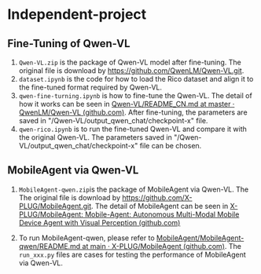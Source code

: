 # Independent-project
## Fine-Tuning of Qwen-VL

1. `Qwen-VL.zip` is the package of Qwen-VL model after fine-tuning. The original file is download by https://github.com/QwenLM/Qwen-VL.git.
2. `dataset.ipynb` is the code for how to load the Rico dataset and align it to the fine-tuned format required by Qwen-VL.
3. `qwen-fine-turning.ipynb` is how to fine-tune the Qwen-VL. The detail of how it works can be seen in [Qwen-VL/README_CN.md at master · QwenLM/Qwen-VL (github.com)](https://github.com/QwenLM/Qwen-VL/blob/master/README_CN.md). After fine-tuning, the parameters are saved in "/Qwen-VL/output_qwen_chat/checkpoint-x" file.
4. `qwen-rico.ipynb` is to run the fine-tuned Qwen-VL and compare it with the original Qwen-VL. The parameters  saved in  "/Qwen-VL/output_qwen_chat/checkpoint-x" file can be chosen.

## MobileAgent via Qwen-VL

1. `MobileAgent-qwen.zip`is the package of MobileAgent via Qwen-VL. The The original file is download by https://github.com/X-PLUG/MobileAgent.git. The detail of MobileAgent can be seen in [X-PLUG/MobileAgent: Mobile-Agent: Autonomous Multi-Modal Mobile Device Agent with Visual Perception (github.com)](https://github.com/X-PLUG/MobileAgent/tree/main)

2. To run MobileAgent-qwen, please refer to [MobileAgent/MobileAgent-qwen/README.md at main · X-PLUG/MobileAgent (github.com)](https://github.com/X-PLUG/MobileAgent/blob/main/MobileAgent-qwen/README.md). The `run_xxx.py` files are cases for testing the performance of MobileAgent via Qwen-VL.
